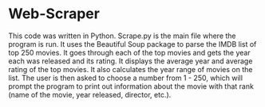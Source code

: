 # Web-Scraper
 
This code was written in Python. Scrape.py is the main file where the program is run. It uses the Beautiful Soup package to parse the IMDB list of top 250 movies. It goes through each of the top movies and gets the year each was released and its rating. It displays the average year and average rating of the top movies. It also calculates the year range of movies on the list. The user is then asked to choose a number from 1 - 250, which will prompt the program to print out information about the movie with that rank (name of the movie, year released, director, etc.).
